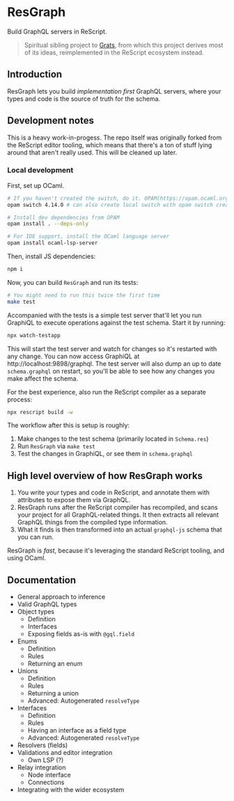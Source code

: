 # ResGraph

Build GraphQL servers in ReScript.

> Spiritual sibling project to [Grats](https://github.com/captbaritone/grats), from which this project derives most of its ideas, reimplemented in the ReScript ecosystem instead.

## Introduction

ResGraph lets you build _implementation first_ GraphQL servers, where your types and code is the source of truth for the schema.

## Development notes

This is a heavy work-in-progess. The repo itself was originally forked from the ReScript editor tooling, which means that there's a ton of stuff lying around that aren't really used. This will be cleaned up later.

### Local development

First, set up OCaml.

```bash
# If you haven't created the switch, do it. OPAM(https://opam.ocaml.org)
opam switch 4.14.0 # can also create local switch with opam switch create . 4.14.0

# Install dev dependencies from OPAM
opam install . --deps-only

# For IDE support, install the OCaml language server
opam install ocaml-lsp-server
```

Then, install JS dependencies:

```bash
npm i
```

Now, you can build `ResGraph` and run its tests:

```bash
# You might need to run this twice the first time
make test
```

Accompanied with the tests is a simple test server that'll let you run GraphiQL to execute operations against the test schema. Start it by running:

```bash
npx watch-testapp
```

This will start the test server and watch for changes so it's restarted with any change. You can now access GraphiQL at http://localhost:9898/graphql.
The test server will also dump an up to date `schema.graphql` on restart, so you'll be able to see how any changes you make affect the schema.

For the best experience, also run the ReScript compiler as a separate process:

```bash
npx rescript build -w
```

The workflow after this is setup is roughly:

1. Make changes to the test schema (primarily located in `Schema.res`)
2. Run `ResGraph` via `make test`
3. Test the changes in GraphiQL, or see them in `schema.graphql`

## High level overview of how ResGraph works

1. You write your types and code in ReScript, and annotate them with attributes to expose them via GraphQL.
2. ResGraph runs after the ReScript compiler has recompiled, and scans your project for all GraphQL-related things. It then extracts all relevant GraphQL things from the compiled type information.
3. What it finds is then transformed into an actual `graphql-js` schema that you can run.

ResGraph is _fast_, because it's leveraging the standard ReScript tooling, and using OCaml.

## Documentation

- General approach to inference
- Valid GraphQL types
- Object types
  - Definition
  - Interfaces
  - Exposing fields as-is with `@gql.field`
- Enums
  - Definition
  - Rules
  - Returning an enum
- Unions
  - Definition
  - Rules
  - Returning a union
  - Advanced: Autogenerated `resolveType`
- Interfaces
  - Definition
  - Rules
  - Having an interface as a field type
  - Advanced: Autogenerated `resolveType`
- Resolvers (fields)
- Validations and editor integration
  - Own LSP (?)
- Relay integration
  - Node interface
  - Connections
- Integrating with the wider ecosystem
